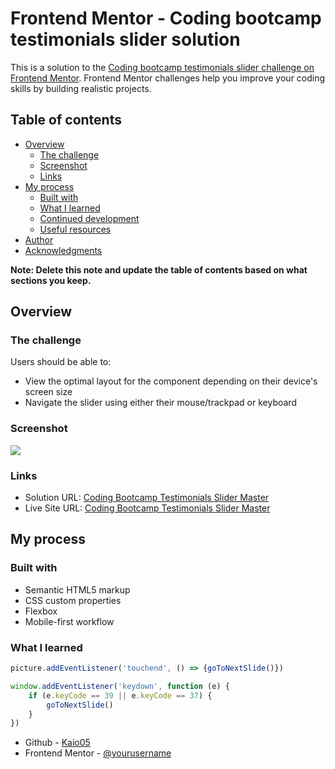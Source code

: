 # Frontend Mentor - Coding bootcamp testimonials slider solution

This is a solution to the [Coding bootcamp testimonials slider challenge on Frontend Mentor](https://www.frontendmentor.io/challenges/coding-bootcamp-testimonials-slider-4FNyLA8JL). Frontend Mentor challenges help you improve your coding skills by building realistic projects. 

## Table of contents

- [Overview](#overview)
  - [The challenge](#the-challenge)
  - [Screenshot](#screenshot)
  - [Links](#links)
- [My process](#my-process)
  - [Built with](#built-with)
  - [What I learned](#what-i-learned)
  - [Continued development](#continued-development)
  - [Useful resources](#useful-resources)
- [Author](#author)
- [Acknowledgments](#acknowledgments)

**Note: Delete this note and update the table of contents based on what sections you keep.**

## Overview

### The challenge

Users should be able to:

- View the optimal layout for the component depending on their device's screen size
- Navigate the slider using either their mouse/trackpad or keyboard

### Screenshot

![](./screenshot.jpg)

### Links

- Solution URL: [Coding Bootcamp Testimonials Slider Master](https://your-solution-url.com)
- Live Site URL: [Coding Bootcamp Testimonials Slider Master](https://kaio05.github.io/coding-bootcamp-testimonials-slider-master)

## My process

### Built with

- Semantic HTML5 markup
- CSS custom properties
- Flexbox
- Mobile-first workflow


### What I learned

```js
picture.addEventListener('touchend', () => {goToNextSlide()})

window.addEventListener('keydown', function (e) {
    if (e.keyCode == 39 || e.keyCode == 37) {
        goToNextSlide()
    }
}) 
```


- Github - [Kaio05](https://github.com/kaio05)
- Frontend Mentor - [@yourusername](https://www.frontendmentor.io/profile/kaio05)

